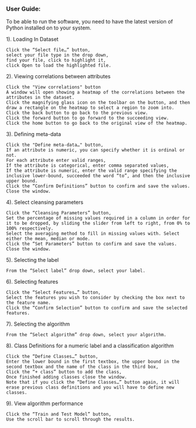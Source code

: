 ### User Guide:


To be able to run the software, you need to have the latest version of Python installed on to your system.

1). Loading In Dataset	

	Click the “Select file…” button,
	select your file type in the drop down,
	find your file, click to highlight it,
	click Open to load the highlighted file.
	
2). Viewing correlations between attributes
	
	Click the "View correlations" button 
	A window will open showing a heatmap of the correlations between the attributes in the dataset.
	Click the magnifying glass icon on the toolbar on the button, and then draw a rectangle on the heatmap to select a region to zoom into.
	Click the back button to go back to the previous view.
	Click the forward button to go forward to the succeeding view.
	Click the home button to go back to the original view of the heatmap.

3). Defining meta-data

	Click the "Define meta-data…" button,
	If an attribute is numeric, you can specify whether it is ordinal or not.
	For each attribute enter valid ranges,
	If the attribute is categorical, enter comma separated values,
	If the attribute is numeric, enter the valid range specifying the inclusive lower-bound, succeeded the word “to”, and then the inclusive upper bound.
	Click the “Confirm Definitions” button to confirm and save the values.
	Close the window.



4). Select cleansing parameters

	Click the “Cleansing Parameters” button,
	Set the percentage of missing values required in a column in order for it to be dropped, by sliding the slider from left to right, from 0% to 100% respectively.
	Select the averaging method to fill in missing values with. Select either the mean, median or mode.
	Click the “Set Parameters” button to confirm and save the values.
	Close the window.

5). Selecting the label

	From the “Select label” drop down, select your label.

6). Selecting features

	Click the “Select Features…” button,
	Select the features you wish to consider by checking the box next to the feature name.
	Click the “Confirm Selection” button to confirm and save the selected features.

7). Selecting the algorithm

	From the “Select algorithm” drop down, select your algorithm.

8). Class Definitions for a numeric label and a classification algorithm

	Click the “Define Classes…” button,
	Enter the lower bound in the first textbox, the upper bound in the second textbox and the name of the class in the third box,
	Click the “+ class” button to add the class,
	Once finished adding classes close the window.
	Note that if you click the “Define Classes…” button again, it will erase previous class definitions and you will have to define new classes.


9). View algorithm performance

	Click the “Train and Test Model” button,
	Use the scroll bar to scroll through the results.
